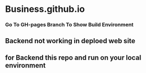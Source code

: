 # Business.github.io
### Go To GH-pages Branch To Show Build Environment  
## Backend not working in deploed web site 
## for Backend this repo and run on your local environment
